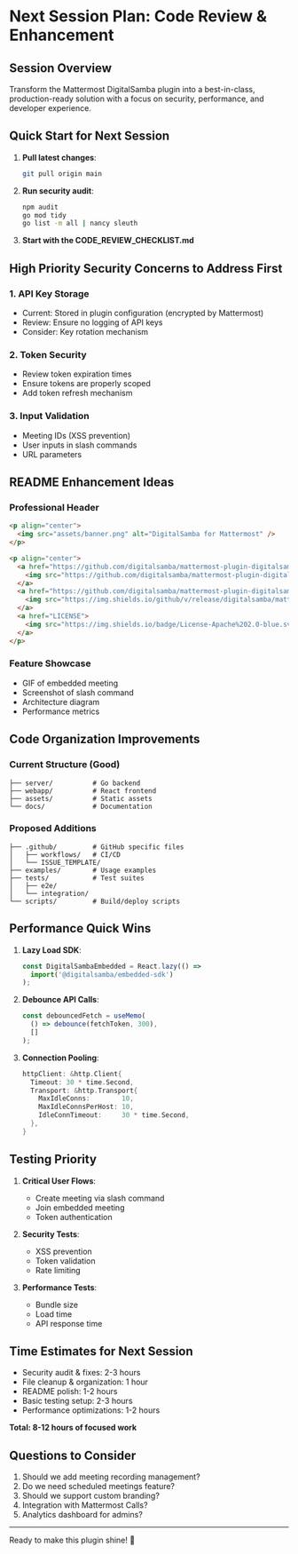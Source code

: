 # Next Session Plan: Code Review & Enhancement

## Session Overview
Transform the Mattermost DigitalSamba plugin into a best-in-class, production-ready solution with a focus on security, performance, and developer experience.

## Quick Start for Next Session

1. **Pull latest changes**:
   ```bash
   git pull origin main
   ```

2. **Run security audit**:
   ```bash
   npm audit
   go mod tidy
   go list -m all | nancy sleuth
   ```

3. **Start with the CODE_REVIEW_CHECKLIST.md**

## High Priority Security Concerns to Address First

### 1. API Key Storage
- Current: Stored in plugin configuration (encrypted by Mattermost)
- Review: Ensure no logging of API keys
- Consider: Key rotation mechanism

### 2. Token Security
- Review token expiration times
- Ensure tokens are properly scoped
- Add token refresh mechanism

### 3. Input Validation
- Meeting IDs (XSS prevention)
- User inputs in slash commands
- URL parameters

## README Enhancement Ideas

### Professional Header
```markdown
<p align="center">
  <img src="assets/banner.png" alt="DigitalSamba for Mattermost" />
</p>

<p align="center">
  <a href="https://github.com/digitalsamba/mattermost-plugin-digitalsamba/actions">
    <img src="https://github.com/digitalsamba/mattermost-plugin-digitalsamba/workflows/CI/badge.svg" />
  </a>
  <a href="https://github.com/digitalsamba/mattermost-plugin-digitalsamba/releases">
    <img src="https://img.shields.io/github/v/release/digitalsamba/mattermost-plugin-digitalsamba" />
  </a>
  <a href="LICENSE">
    <img src="https://img.shields.io/badge/License-Apache%202.0-blue.svg" />
  </a>
</p>
```

### Feature Showcase
- GIF of embedded meeting
- Screenshot of slash command
- Architecture diagram
- Performance metrics

## Code Organization Improvements

### Current Structure (Good)
```
├── server/          # Go backend
├── webapp/          # React frontend
├── assets/          # Static assets
└── docs/            # Documentation
```

### Proposed Additions
```
├── .github/         # GitHub specific files
│   ├── workflows/   # CI/CD
│   └── ISSUE_TEMPLATE/
├── examples/        # Usage examples
├── tests/           # Test suites
│   ├── e2e/
│   └── integration/
└── scripts/         # Build/deploy scripts
```

## Performance Quick Wins

1. **Lazy Load SDK**:
   ```typescript
   const DigitalSambaEmbedded = React.lazy(() => 
     import('@digitalsamba/embedded-sdk')
   );
   ```

2. **Debounce API Calls**:
   ```typescript
   const debouncedFetch = useMemo(
     () => debounce(fetchToken, 300),
     []
   );
   ```

3. **Connection Pooling**:
   ```go
   httpClient: &http.Client{
     Timeout: 30 * time.Second,
     Transport: &http.Transport{
       MaxIdleConns:        10,
       MaxIdleConnsPerHost: 10,
       IdleConnTimeout:     30 * time.Second,
     },
   }
   ```

## Testing Priority

1. **Critical User Flows**:
   - Create meeting via slash command
   - Join embedded meeting
   - Token authentication

2. **Security Tests**:
   - XSS prevention
   - Token validation
   - Rate limiting

3. **Performance Tests**:
   - Bundle size
   - Load time
   - API response time

## Time Estimates for Next Session

- Security audit & fixes: 2-3 hours
- File cleanup & organization: 1 hour  
- README polish: 1-2 hours
- Basic testing setup: 2-3 hours
- Performance optimizations: 1-2 hours

**Total: 8-12 hours of focused work**

## Questions to Consider

1. Should we add meeting recording management?
2. Do we need scheduled meetings feature?
3. Should we support custom branding?
4. Integration with Mattermost Calls?
5. Analytics dashboard for admins?

---

Ready to make this plugin shine! 🚀